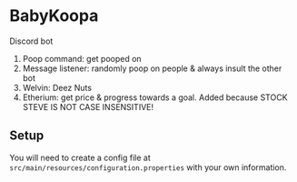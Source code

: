 # BabyKoopa
Discord bot


1. Poop command: get pooped on
2. Message listener: randomly poop on people & always insult the other bot
3. Welvin: Deez Nuts
4. Etherium: get price & progress towards a goal. Added because STOCK STEVE IS NOT CASE INSENSITIVE!


## Setup
You will need to create a config file at ```src/main/resources/configuration.properties``` with your own information.
